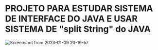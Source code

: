 # PROJETO PARA ESTUDAR SISTEMA DE INTERFACE DO JAVA E USAR SISTEMA DE "split String" do JAVA

![Screenshot from 2023-01-09 20-19-57](https://user-images.githubusercontent.com/101891565/211428384-50879ff2-8c79-4be6-8558-6e0522113144.png)
